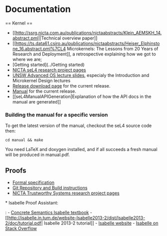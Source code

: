 # Documentation
 == Kernel ==

  -   [[<http://ssrg.nicta.com.au/publications/nictaabstracts/Klein_AEMSKH_14.abstract.pml>||Technical
      overview paper]]
  -   [[<https://ts.data61.csiro.au/publications/nictaabstracts/Heiser_Elphinstone_16.abstract.pml%7CL4>
      Microkernels: The Lessons from 20 Years of Research and
      Deployment]], a retrospective explaining how we got to where we
      are;
  -   [Getting started](../Getting started)
  -   [NICTA seL4
      research project pages](http://ssrg.nicta.com.au/projects/seL4/)
  -   [UNSW Advanced OS lecture slides](https://www.cse.unsw.edu.au/~cs9242/14/lectures/), especialy the Introduction and
      Microkernel Design lectures
  -   [Release download page](https://github.com/seL4/seL4/releases/latest) for the current release.
  -   [Manual](http://sel4.systems/Info/Docs/seL4-manual-latest.pdf)
      for the current release.
  -   [[seL4ManualAPIGeneration|Explanation of how the API docs in the
      manual are generated]]

### Building the manual for a specific version


To get the latest version of the manual, checkout the seL4 source code
then:

` cd manual && make `

You need LaTeX and doxygen installed, and if all succeeds a fresh manual
will be produced in manual.pdf.

## Proofs


  -   [Formal specification](http://sel4.systems/Info/Docs/seL4-spec.pdf)
  -   [Git Repository and Build
      instructions](http://github.com/seL4/l4v/)
  -   [NICTA Trustworthy
      Systems research project pages](http://ssrg.nicta.com.au/projects/TS/)
 
  \* Isabelle Proof Assistant:
 
  :   -   [Concrete Semantics
          Isabelle textbook](http://concrete-semantics.org/)
      -   [[<http://isabelle.in.tum.de/website-Isabelle2013-2/dist/Isabelle2013-2/doc/tutorial.pdf>|
          Isabelle 2013-2 tutorial]]
      -   [Isabelle website](http://isabelle.in.tum.de/)
      -   [Isabelle on Stack Overflow](http://stackoverflow.com/questions/tagged/isabelle)
 


